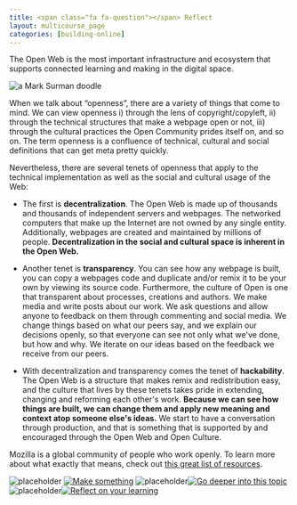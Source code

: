 ```yaml
---
title: <span class="fa fa-question"></span> Reflect
layout: multicourse_page
categories: [building-online]
---
```

The Open Web is the most important infrastructure and ecosystem that supports connected learning and making in the digital space.

![a Mark Surman doodle][7]

When we talk about “openness”, there are a variety of things that come to mind. We can view openness i) through the lens of copyright/copyleft, ii) through the technical structures that make a webpage open or not, iii) through the cultural practices the Open Community prides itself on, and so on.  The term openness is a confluence of technical, cultural and social definitions that can get meta pretty quickly.

Nevertheless, there are several tenets of openness that apply to the technical implementation as well as the social and cultural usage of the Web:

 - The first is **decentralization**. The Open Web is made up of
   thousands and thousands of independent servers and webpages. The
   networked computers that make up the Internet are not owned by any
   single entity. Additionally, webpages are created and maintained by
   millions of people. **Decentralization in the social and cultural space
   is inherent in the Open Web.** 

 - Another tenet is **transparency**. You can
   see how any webpage is built, you can copy a webpages code and
   duplicate and/or remix it to be your own by viewing its source code.
   Furthermore, the culture of Open is one that transparent about
   processes, creations and authors. We make media and write posts about
   our work. We ask questions and allow anyone to feedback on them
   through commenting and social media. We change things based on what
   our peers say, and we explain our decisions openly, so that everyone
   can see not only what we've done, but how and why. We iterate on our
   ideas based on the feedback we receive from our peers. 
 
 - With decentralization and transparency comes the tenet of **hackability**. The
   Open Web is a structure that makes remix and redistribution easy, and
   the culture that lives by these tenets takes pride in extending,
   changing and reforming each other's work. **Because we can see how
   things are built, we can change them and apply new meaning and
   context atop someone else's ideas.** We start to have a conversation
   through production, and that is something that is supported by and
   encouraged through the Open Web and Open Culture.

Mozilla is a global community of people who work openly. To learn more about what exactly that means, check out [this great list of resources][8].

![placeholder][1] <a href="https://webmaker.org/en-US/search?type=all&amp;q=makeprompt1">![Make something][2]</a> ![placeholder][3]<a href="http://www.lessonpaths.com/learn/i/teachtheweb-open-web">![Go deeper into this topic][4]</a> ![placeholder][5]<a href="https://laura.makes.org/thimble/reflect-on-teach-the-web-part-1-exploring">![Reflect on your learning][6]</a>

  [1]: http://placehold.it/240/ffffff/ffffff
  [2]: https://stuff.webmaker.org/teach-assets/teachtheweb/images/btns-p2pu-teachtheweb-make.png
  [3]: http://placehold.it/20/ffffff/ffffff
  [4]: https://stuff.webmaker.org/teach-assets/teachtheweb/images/btns-p2pu-teachtheweb-explore.png
  [5]: http://placehold.it/20/ffffff/ffffff
  [6]: https://stuff.webmaker.org/teach-assets/teachtheweb/images/btns-p2pu-teachtheweb-reflect.png

  [7]: http://commonspace.files.wordpress.com/2010/06/open-web-1-of-1.jpg
  [8]: https://wiki.mozilla.org/Working_open#Resources

